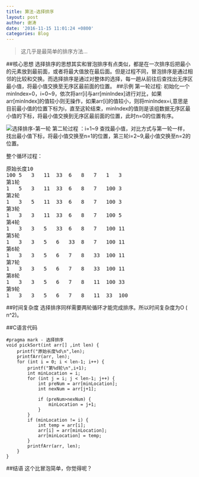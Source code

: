 ```yaml
---
title: 算法-选择排序
layout: post
author: 谢涛
date: '2016-11-15 11:01:24 +0800'
categories: Blog
---
```

>这几乎是最简单的排序方法...

##核心思想
选择排序的思想其实和冒泡排序有点类似，都是在一次排序后把最小的元素放到最前面，或者将最大值放在最后面。但是过程不同，冒泡排序是通过相邻的比较和交换。而选择排序是通过对整体的选择，每一趟从前往后查找出无序区最小值，将最小值交换至无序区最前面的位置。
##示例
第一轮过程: 初始化一个minIndex=0，i=0~9，依次将arr[i]与arr[minIndex]进行对比，如果arr[minIndex]的值较小则无操作，如果arr[i]的值较小，则将minIndex=i,意思是目前最小值的位置下标为i，直至这轮结束，minIndex的值则是该组数据无序区最小值的下标，将最小值交换到无序区最前面的位置，此时n=0的位置有序。

![选择排序-第一轮](http://upload-images.jianshu.io/upload_images/1319710-786efb044bda1aa7.png?imageMogr2/auto-orient/strip%7CimageView2/2/w/1240)
第二轮过程 ：i=1~9 查找最小值，对比方式与第一轮一样，找出最小值下标，将最小值交换至n=1的位置，第三轮i=2~9,最小值交换至n=2的位置。

整个循环过程：
<pre>
原始长度10
100	5	3	11	33	6	8	7	1	3	
第1轮
1	5	3	11	33	6	8	7	100	3	
第2轮
1	3	5	11	33	6	8	7	100	3	
第3轮
1	3	3	11	33	6	8	7	100	5	
第4轮
1	3	3	5	33	6	8	7	100	11	
第5轮
1	3	3	5	6	33	8	7	100	11	
第6轮
1	3	3	5	6	7	8	33	100	11	
第7轮
1	3	3	5	6	7	8	33	100	11	
第8轮
1	3	3	5	6	7	8	11	100	33	
第9轮
1	3	3	5	6	7	8	11	33	100
</pre>

##时间复杂度
选择排序同样需要两轮循环才能完成排序。所以时间复杂度为O ( n^2)。

##C语言代码
<pre><code>#pragma mark - 选择排序
void pickSort(int arr[] ,int len) {
    printf("原始长度%d\n",len);
    printfArr(arr, len);
    for (int i = 0; i < len-1; i++) {
        printf("第%d轮\n",i+1);
        int minLocation = i;
        for (int j = i; j < len-1; j++) {
            int preNum = arr[minLocation];
            int nexNum = arr[j+1];
            
            if (preNum>nexNum) {
                minLocation = j+1;
            }
        }
        if (minLocation != i) {
            int temp = arr[i];
            arr[i] = arr[minLocation];
            arr[minLocation] = temp;
        }
        printfArr(arr, len);
    }
}
</code></pre>
##结语
这个比冒泡简单，你觉得呢？